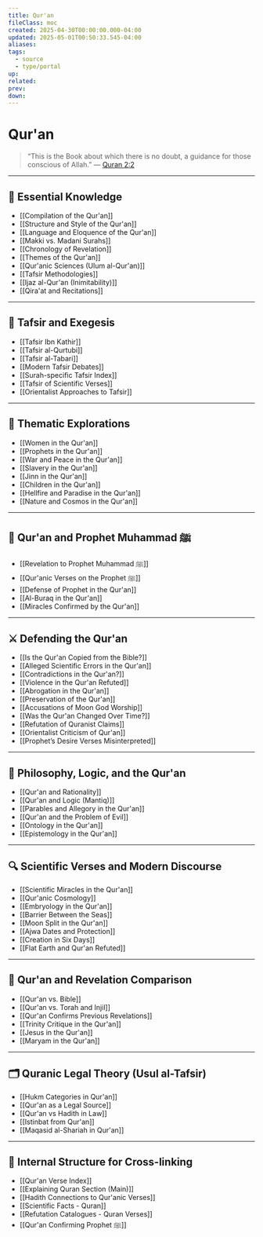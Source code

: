 ```yaml
---
title: Qur'an
fileClass: moc
created: 2025-04-30T00:00:00.000-04:00
updated: 2025-05-01T00:50:33.545-04:00
aliases: 
tags:
  - source
  - type/portal
up: 
related: 
prev: 
down:
---
```


# Qur'an

> “This is the Book about which there is no doubt, a guidance for those conscious of Allah.” — [Quran 2:2](https://quran.com/2/2)

---

## 🧭 Essential Knowledge

- [[Compilation of the Qur'an]]
- [[Structure and Style of the Qur'an]]
- [[Language and Eloquence of the Qur'an]]
- [[Makki vs. Madani Surahs]]
- [[Chronology of Revelation]]
- [[Themes of the Qur'an]]
- [[Qur'anic Sciences (Ulum al-Qur'an)]]
- [[Tafsir Methodologies]]
- [[Ijaz al-Qur'an (Inimitability)]]
- [[Qira'at and Recitations]]

---

## 📜 Tafsir and Exegesis

- [[Tafsir Ibn Kathir]]
- [[Tafsir al-Qurtubi]]
- [[Tafsir al-Tabari]]
- [[Modern Tafsir Debates]]
- [[Surah-specific Tafsir Index]]
- [[Tafsir of Scientific Verses]]
- [[Orientalist Approaches to Tafsir]]

---

## 📖 Thematic Explorations

- [[Women in the Qur'an]]
- [[Prophets in the Qur'an]]
- [[War and Peace in the Qur'an]]
- [[Slavery in the Qur'an]]
- [[Jinn in the Qur'an]]
- [[Children in the Qur'an]]
- [[Hellfire and Paradise in the Qur'an]]
- [[Nature and Cosmos in the Qur'an]]

---

## 🕋 Qur'an and Prophet Muhammad ﷺ

- [[Revelation to Prophet Muhammad ﷺ]]
- [[Qur'anic Verses on the Prophet ﷺ]]
- [[Defense of Prophet in the Qur'an]]
- [[Al-Buraq in the Qur'an]]
- [[Miracles Confirmed by the Qur'an]]

---

## ⚔ Defending the Qur'an

- [[Is the Qur'an Copied from the Bible?]]
- [[Alleged Scientific Errors in the Qur'an]]
- [[Contradictions in the Qur'an?]]
- [[Violence in the Qur'an Refuted]]
- [[Abrogation in the Qur'an]]
- [[Preservation of the Qur'an]]
- [[Accusations of Moon God Worship]]
- [[Was the Qur'an Changed Over Time?]]
- [[Refutation of Quranist Claims]]
- [[Orientalist Criticism of Qur'an]]
- [[Prophet’s Desire Verses Misinterpreted]]

---

## 🧠 Philosophy, Logic, and the Qur'an

- [[Qur'an and Rationality]]
- [[Qur'an and Logic (Mantiq)]]
- [[Parables and Allegory in the Qur'an]]
- [[Qur'an and the Problem of Evil]]
- [[Ontology in the Qur'an]]
- [[Epistemology in the Qur'an]]

---

## 🔍 Scientific Verses and Modern Discourse

- [[Scientific Miracles in the Qur'an]]
- [[Qur'anic Cosmology]]
- [[Embryology in the Qur'an]]
- [[Barrier Between the Seas]]
- [[Moon Split in the Qur'an]]
- [[Ajwa Dates and Protection]]
- [[Creation in Six Days]]
- [[Flat Earth and Qur'an Refuted]]

---

## 🧬 Qur'an and Revelation Comparison

- [[Qur'an vs. Bible]]
- [[Qur'an vs. Torah and Injil]]
- [[Qur'an Confirms Previous Revelations]]
- [[Trinity Critique in the Qur'an]]
- [[Jesus in the Qur'an]]
- [[Maryam in the Qur'an]]

---

## 🗂 Quranic Legal Theory (Usul al-Tafsir)

- [[Hukm Categories in Qur'an]]
- [[Qur'an as a Legal Source]]
- [[Qur'an vs Hadith in Law]]
- [[Istinbat from Qur'an]]
- [[Maqasid al-Shariah in Qur'an]]

---

## 🔐 Internal Structure for Cross-linking

- [[Qur'an Verse Index]]
- [[Explaining Quran Section (Main)]]
- [[Hadith Connections to Qur'anic Verses]]
- [[Scientific Facts - Quran]]
- [[Refutation Catalogues - Quran Verses]]
- [[Qur'an Confirming Prophet ﷺ]]
